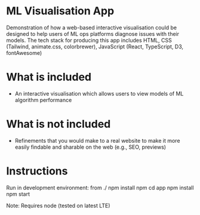 # ML Visualisation App
 Demonstration of how a web-based interactive visualisation could be designed  to help users of ML ops platforms diagnose issues with their models. The tech stack for producing this app includes HTML, CSS (Tailwind, animate.css, colorbrewer), JavaScript (React, TypeScript, D3, fontAwesome)

# What is included
- An interactive visualisation which allows users to view models of ML algorithm performance

# What is not included
- Refinements that you would make to a real website to make it more easily findable and sharable 
on the web (e.g., SEO, previews)

# Instructions
Run in development environment:
    from ./
    npm install
    npm cd app
    npm install
    npm start

Note: Requires node (tested on latest LTE)
